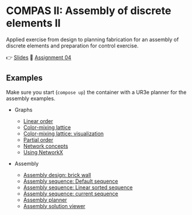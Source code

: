 # COMPAS II: Assembly of discrete elements II

Applied exercise from design to planning fabrication for an assembly of
discrete elements and preparation for control exercise.

👉 [Slides](lecture_07.pdf)
📜 [Assignment 04](assignment_04/README.md)

## Examples

Make sure you start (`compose up`) the container with a UR3e planner for the assembly examples.

* Graphs
  * [Linear order](521_linear_order.py)
  * [Color-mixing lattice](522_color_mixing_lattice.py)
  * [Color-mixing lattice: visualization](523_color_mixing_lattice_artist.py)
  * [Partial order](524_partial_order.py)
  * [Network concepts](525_network_concepts.py)
  * [Using NetworkX](526_networkx.py)

* Assembly
  * [Assembly design: brick wall](601_assembly_design.ghx)
  * [Assembly sequence: Default sequence](610_assign_default_sequence.py)
  * [Assembly sequence: Linear sorted sequence](611_assign_linear_sequence.py)
  * [Assembly sequence: current sequence](612_assembly_sequence.py)
  * [Assembly planner](603_assembly_planning.py)
  * [Assembly solution viewer](605_viewer.ghx)
